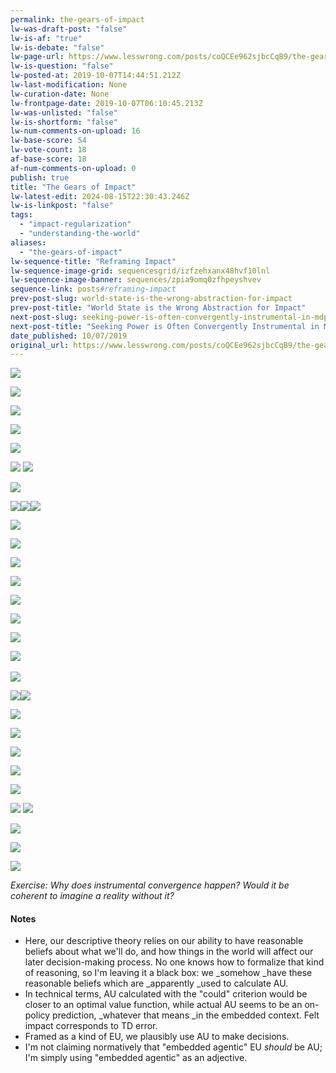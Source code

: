 ```yaml
---
permalink: the-gears-of-impact
lw-was-draft-post: "false"
lw-is-af: "true"
lw-is-debate: "false"
lw-page-url: https://www.lesswrong.com/posts/coQCEe962sjbcCqB9/the-gears-of-impact
lw-is-question: "false"
lw-posted-at: 2019-10-07T14:44:51.212Z
lw-last-modification: None
lw-curation-date: None
lw-frontpage-date: 2019-10-07T06:10:45.213Z
lw-was-unlisted: "false"
lw-is-shortform: "false"
lw-num-comments-on-upload: 16
lw-base-score: 54
lw-vote-count: 18
af-base-score: 18
af-num-comments-on-upload: 0
publish: true
title: "The Gears of Impact"
lw-latest-edit: 2024-08-15T22:30:43.246Z
lw-is-linkpost: "false"
tags: 
  - "impact-regularization"
  - "understanding-the-world"
aliases: 
  - "the-gears-of-impact"
lw-sequence-title: "Reframing Impact"
lw-sequence-image-grid: sequencesgrid/izfzehxanx48hvf10lnl
lw-sequence-image-banner: sequences/zpia9omq0zfhpeyshvev
sequence-link: posts#reframing-impact
prev-post-slug: world-state-is-the-wrong-abstraction-for-impact
prev-post-title: "World State is the Wrong Abstraction for Impact"
next-post-slug: seeking-power-is-often-convergently-instrumental-in-mdps
next-post-title: "Seeking Power is Often Convergently Instrumental in MDPs"
date_published: 10/07/2019
original_url: https://www.lesswrong.com/posts/coQCEe962sjbcCqB9/the-gears-of-impact
---
```

![](https://i.imgur.com/hKhkvwg.png)

![](https://i.imgur.com/IXogCtA.png)

![](https://i.imgur.com/2r2DVFx.png)

![](https://i.imgur.com/holekcV.png)

![](https://i.imgur.com/SzFSiEc.png)

![](https://i.imgur.com/wCRzqox.png) ![](https://i.imgur.com/BAWF2q1.png)

![](https://i.imgur.com/UCGx4QR.png )

![](https://i.imgur.com/5YOlvLh.png)![](https://i.imgur.com/yA8wkQP.png)![](https://i.imgur.com/QXG2pVK.png)

![](https://i.imgur.com/27F0KkU.png)

![](https://i.imgur.com/B7rMciV.png)

![](https://i.imgur.com/HIfRI7r.png)

![](https://i.imgur.com/ye9suf7.png)

![](https://i.imgur.com/sMgB7yR.png)

![](https://i.imgur.com/lQ1jYfB.png )

![](https://i.imgur.com/b6pDiKi.png)

[​](​![]\(https://i.imgur.com/iRLXEeH.png)![](https://i.imgur.com/iRLXEeH.png)

![](https://i.imgur.com/uRr6YqY.png )

![](https://i.imgur.com/67uR5SE.png)![](https://i.imgur.com/PFqi66W.png)

![](https://i.imgur.com/GBVahyL.png)

![](https://i.imgur.com/SATKmJJ.png)

![](https://i.imgur.com/v338kDc.png)

![](https://i.imgur.com/oqEeta9.png)

![](https://i.imgur.com/epI7152.png)

![](https://i.imgur.com/dvVEmBs.png) [​](​![]\(https://i.imgur.com/HShpS3u.png)![](https://i.imgur.com/HShpS3u.png)

![](https://i.imgur.com/WjTqF2y.png)

![](https://i.imgur.com/dLUrki7.png)

![](https://i.imgur.com/lDbQW2b.jpg )



_Exercise: Why does instrumental convergence happen? Would it be coherent to imagine a reality without it?_

#### Notes

- Here, our descriptive theory relies on our ability to have reasonable beliefs about what we'll do, and how things in the world will affect our later decision-making process. No one knows how to formalize that kind of reasoning, so I'm leaving it a black box: we _somehow _have these reasonable beliefs which are _apparently _used to calculate AU.
- In technical terms, AU calculated with the "could" criterion would be closer to an optimal value function, while actual AU seems to be an on-policy prediction, _whatever that means _in the embedded context. Felt impact corresponds to TD error.
- Framed as a kind of EU, we plausibly use AU to make decisions.
- I'm not claiming normatively that "embedded agentic" EU _should_ be AU; I'm simply using "embedded agentic" as an adjective.